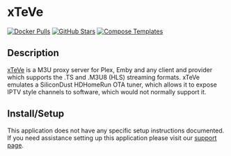 # xTeVe

[![Docker Pulls](https://img.shields.io/docker/pulls/dnsforge/xteve?style=flat-square&color=607D8B&label=docker%20pulls&logo=docker)](https://hub.docker.com/r/dnsforge/xteve)
[![GitHub Stars](https://img.shields.io/github/stars/xteve-project/xTeVe?style=flat-square&color=607D8B&label=github%20stars&logo=github)](https://github.com/xteve-project/xTeVe)
[![Compose Templates](https://img.shields.io/static/v1?style=flat-square&color=607D8B&label=compose&message=templates)](https://github.com/GhostWriters/DockSTARTer/tree/master/compose/.apps/xteve)

## Description

[xTeVe](https://xteve.de/) is a M3U proxy server for Plex, Emby and any client and provider which supports the .TS and .M3U8 (HLS) streaming formats. xTeVe emulates a SiliconDust HDHomeRun OTA tuner, which allows it to expose IPTV style channels to software, which would not normally support it.

## Install/Setup

This application does not have any specific setup instructions documented. If you need assistance setting up this application please visit our [support page](https://dockstarter.com/basics/support/).
